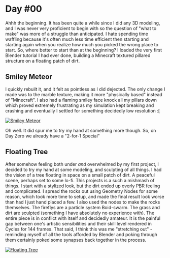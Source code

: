 # Day #00

Ahhh the beginning. It has been quite a while since I did any 3D modeling, and I was never very proficient to begin with so the question of "what to make" was more of a struggle than anticipated. I hate spending time waffling because it's often much less time efficient then starting and starting again when you realize how much you picked the wrong place to start. So, where better to start than at the beginning? I loaded the very first Blender tutorial I had ever done, building a Minecraft textured pillared structure on a floating patch of dirt.

## Smiley Meteor
I quickly rebuilt it, and it felt as pointless as I did dejected. The only change I made was to the marble texture, making it more "physically based" instead of "Minecraft". I also had a flaming smiley face knock all my pillars down which proved extremely frustrating as my simulation kept breaking and crashing and eventually I settled for something decidedly low resolution :[

[![Smiley Meteor](https://media.githubusercontent.com/media/xvrqt/100-Days-Of-Blender/refs/heads/dev/Day%20-%2000/Final/smiley_meteor.png)](https://github.com/xvrqt/100-Days-Of-Blender/raw/refs/heads/dev/Day%20-%2000/Final/smiley_meteor.mp4)

Oh well. It did spur me to try my hand at something more though. So, on Day Zero we already have a "2-for-1 Special"

## Floating Tree
After somehow feeling both under _and_ overwhelmed by my first project, I decided to try my hand at some modeling, and sculpting of all things. I had the vision of a tree floating in space on a small patch of dirt. A peaceful scene, perhaps set to some lo-fi. This projects is a such a mishmash of things. I start with a stylized look, but the dirt ended up overly PBR feeling and complicated. I spread the rocks out using Geometry Nodes for some reason, which took more time to setup, and made the final result look worse than had I just hand placed a few. I also used the nodes to make the rocks themselves. The fireflys are a particle system Boid-swarm. The grass and dirt are sculpted (something I have absolutely no experience with). The entire piece is in conflict with itself and decidedly amateur. It is the painful gap between one's artistic sensibilities and their skill level rendered in Cycles for 144 frames. That said, I think this was me "stretching out" - reminding myself of all the tools afforded by Blender and poking through them certainly poked some synapses back together in the process.

[![Floating Tree](https://media.githubusercontent.com/media/xvrqt/100-Days-Of-Blender/refs/heads/dev/Day%20-%2000/Final/tree_in_space.png)](https://github.com/xvrqt/100-Days-Of-Blender/raw/refs/heads/dev/Day%20-%2000/Final/tree_in_space.mp4)
